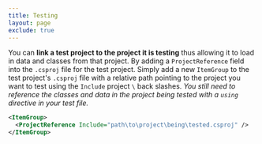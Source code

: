 ```yaml
---
title: Testing
layout: page
exclude: true
---
```


You can **link a test project to the project it is testing** thus allowing it to load in data and classes from that project. By adding a `ProjectReference` field into the `.csproj` file for the test project. Simply add a new `ItemGroup` to the test project's `.csproj` file with a relative path pointing to the project you want to test using the `Include` project `\` back slashes. *You still need to reference the classes and data in the project being tested with a `using` directive in your test file.*
```xml
<ItemGroup>
  <ProjectReference Include="path\to\project\being\tested.csproj" />
</ItemGroup>
```